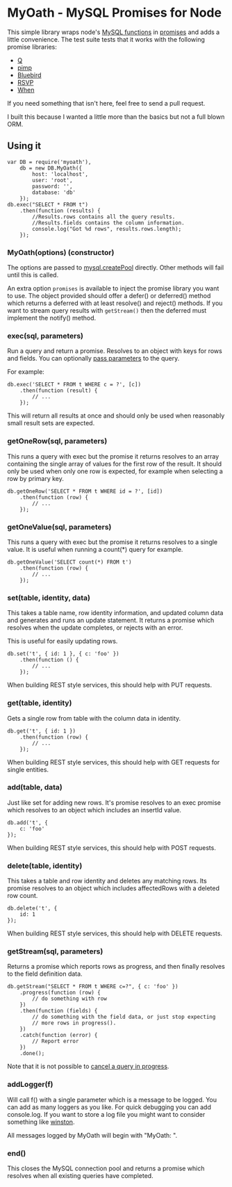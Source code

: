 # MyOath - MySQL Promises for Node

This simple library wraps node's 
[MySQL functions](https://github.com/felixge/node-mysql) in 
[promises](https://www.promisejs.org/) and adds a 
little convenience. The test suite tests that it works with the following
promise libraries:

* [Q](https://github.com/kriskowal/q)
* [pimp](https://github.com/zeusdeux/pimp)
* [Bluebird](https://github.com/petkaantonov/bluebird)
* [RSVP](https://github.com/tildeio/rsvp.js)
* [When](https://github.com/cujojs/when)

If you need something that isn't here, feel free to send a
pull request.

I built this because I wanted a little more than the basics but not a full
blown ORM.

## Using it

    var DB = require('myoath'),
        db = new DB.MyOath({
            host: 'localhost',
            user: 'root',
            password: '',
            database: 'db'
        });
    db.exec("SELECT * FROM t")
        .then(function (results) {
            //Results.rows contains all the query results.
            //Results.fields contains the column information.
            console.log("Got %d rows", results.rows.length);
        });
        
### MyOath(options) (constructor)

The options are passed to 
[mysql.createPool](https://github.com/felixge/node-mysql#pooling-connections)
directly. Other methods will fail until this is called.

An extra option ```promises``` is available to inject the promise library you 
want to use. The object provided should offer a defer() or deferred() method
which returns a deferred with at least resolve() and reject() methods. If you
want to stream query results with ```getStream()``` then the deferred must 
implement the notify() method.

### exec(sql, parameters)

Run a query and return a promise. Resolves to an object with keys for rows and 
fields. You can optionally 
[pass parameters](https://github.com/felixge/node-mysql#escaping-query-values) 
to the query.

For example:

    db.exec('SELECT * FROM t WHERE c = ?', [c])
        .then(function (result) {
            // ...
        });

This will return all results at once and should only be used when reasonably
small result sets are expected.

### getOneRow(sql, parameters)

This runs a query with exec but the promise it returns resolves to an array
containing the single array of values for the first row of the result. It
should only be used when only one row is expected, for example when selecting
a row by primary key.

    db.getOneRow('SELECT * FROM t WHERE id = ?', [id])
        .then(function (row) {
            // ...
        });

### getOneValue(sql, parameters)

This runs a query with exec but the promise it returns resolves to a single
value. It is useful when running a count(*) query for example.

    db.getOneValue('SELECT count(*) FROM t')
        .then(function (row) {
            // ...
        });

### set(table, identity, data)

This takes a table name, row identity information, and updated column data
and generates and runs an update statement. It returns a promise which
resolves when the update completes, or rejects with an error.

This is useful for easily updating rows.

    db.set('t', { id: 1 }, { c: 'foo' })
        .then(function () {
            // ...
        });

When building REST style services, this should help with PUT requests.

### get(table, identity)

Gets a single row from table with the column data in identity.

    db.get('t', { id: 1 })
        .then(function (row) {
            // ...
        });
        
When building REST style services, this should help with GET requests for
single entities.

### add(table, data)

Just like set for adding new rows. It's promise resolves to an exec promise
which resolves to an object which includes an insertId value.

    db.add('t', {
        c: 'foo'
    });
    
When building REST style services, this should help with POST requests.
    
### delete(table, identity)

This takes a table and row identity and deletes any matching rows. Its
promise resolves to an object which includes affectedRows with a deleted
row count.

    db.delete('t', {
        id: 1
    });

When building REST style services, this should help with DELETE requests.

### getStream(sql, parameters)

Returns a promise which reports rows as progress, and then finally resolves to 
the field definition data.

    db.getStream("SELECT * FROM t WHERE c=?", { c: 'foo' })
        .progress(function (row) {
            // do something with row
        })
        .then(function (fields) {
            // do something with the field data, or just stop expecting
            // more rows in progress().
        })
        .catch(function (error) {
            // Report error
        })
        .done();
        
Note that it is not possible to
[cancel a query in progress](https://github.com/felixge/node-mysql/issues/137).
        
### addLogger(f)

Will call f() with a single parameter which is a message to be logged. You
can add as many loggers as you like. For quick debugging you can add 
console.log. If you want to store a log file you might want to consider
something like [winston](https://github.com/flatiron/winston).

All messages logged by MyOath will begin with "MyOath: ".

### end()

This closes the MySQL connection pool and returns a promise which resolves
when all existing queries have completed.
